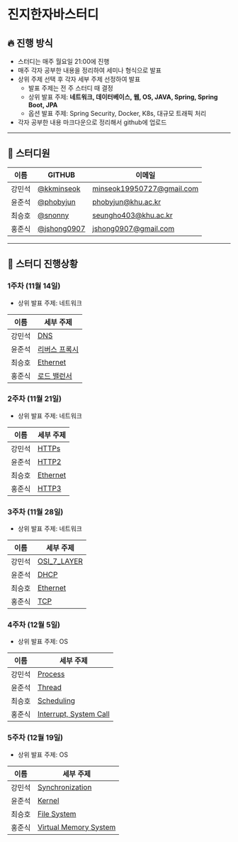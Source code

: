 # 진지한자바스터디

## 🔥 진행 방식

- 스터디는 매주 월요일 21:00에 진행
- 매주 각자 공부한 내용을 정리하여 세미나 형식으로 발표
- 상위 주제 선택 후 각자 세부 주제 선정하여 발표
    - 발표 주제는 전 주 스터디 때 결정
    - 상위 발표 주제: **네트워크, 데이터베이스, 웹, OS, JAVA, Spring, Spring Boot, JPA**
    - 옵션 발표 주제: Spring Security, Docker, K8s, 대규모 트래픽 처리
- 각자 공부한 내용 마크다운으로 정리해서 github에 업로드

---

## 💁 스터디원

| 이름 | GITHUB | 이메일 | 
| --- | --- | --- |
| 강민석 | [@kkminseok](https://github.com/kkminseok) | minseok19950727@gmail.com |
| 윤준석 | [@phobyjun](https://github.com/phobyjun) | phobyjun@khu.ac.kr |
| 최승호 | [@snonny](https://github.com/senony) | seungho403@khu.ac.kr |
| 홍준식 | [@jshong0907](https://github.com/jshong0907) | jshong0907@gmail.com |

---

## 🔎 스터디 진행상황

### 1주차 (11월 14일)

- 상위 발표 주제: 네트워크

| 이름 | 세부 주제 |
| --- | --- |
| 강민석 | [DNS](./1주차_네트워크/강민석_DNS.md) |
| 윤준석 | [리버스 프록시](./1주차_네트워크/윤준석_리버스_프록시.md) |
| 최승호 | [Ethernet](./1주차_네트워크/최승호_Ethernet.md) |
| 홍준식 | [로드 밸런서](./1주차_네트워크/홍준식_로드_밸런서.md) |

### 2주차 (11월 21일)

- 상위 발표 주제: 네트워크

| 이름 | 세부 주제 |
| --- | --- |
| 강민석 | [HTTPs](./2주차_네트워크/강민석_HTTPs.md) |
| 윤준석 | [HTTP2](./2주차_네트워크/윤준석_HTTP2.md) |
| 최승호 | [Ethernet](./2주차_네트워크/최승호_Ethernet.md) |
| 홍준식 | [HTTP3](./2주차_네트워크/홍준식_HTTP3.md) |

### 3주차 (11월 28일)

- 상위 발표 주제: 네트워크

| 이름 | 세부 주제 |
| --- | --- |
| 강민석 | [OSI_7_LAYER](./3주차_네트워크/강민석_OSI_7_LAYER.md) |
| 윤준석 | [DHCP](./3주차_네트워크/윤준석_DHCP.md) |
| 최승호 | [Ethernet](./3주차_네트워크/최승호_Ethernet.md) |
| 홍준식 | [TCP](./3주차_네트워크/홍준식_TCP.md) |

### 4주차 (12월 5일)

- 상위 발표 주제: OS

| 이름 | 세부 주제 |
| --- | --- |
| 강민석 | [Process](./4주차_OS/강민석_Process.md) |
| 윤준석 | [Thread](./4주차_OS/윤준석_Thread.md) |
| 최승호 | [Scheduling](./4주차_OS/최승호_Scheduling.md) |
| 홍준식 | [Interrupt, System Call](./4주차_OS/홍준식_Interrupt_System_Call.md) |

### 5주차 (12월 19일)

- 상위 발표 주제: OS

| 이름 | 세부 주제 |
| --- | --- |
| 강민석 | [Synchronization](./5주차_OS/강민석_Synchronization.md) |
| 윤준석 | [Kernel](./5주차_OS/윤준석_Kernel.md) |
| 최승호 | [File System](./5주차_OS/최승호_File_System.md) |
| 홍준식 | [Virtual Memory System](./5주차_OS/홍준식_Virtual_Memory_System.md) |
